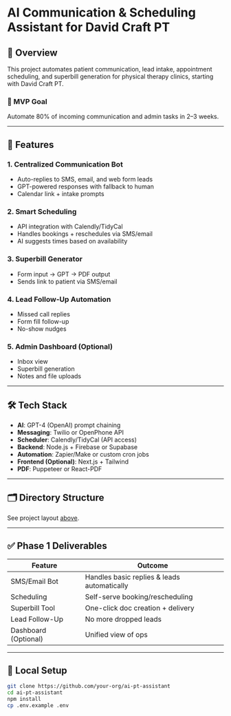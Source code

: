 # AI Communication & Scheduling Assistant for David Craft PT

## 🚀 Overview

This project automates patient communication, lead intake, appointment scheduling, and superbill generation for physical therapy clinics, starting with David Craft PT.

### 🎯 MVP Goal

Automate 80% of incoming communication and admin tasks in 2–3 weeks.

---

## 🧩 Features

### 1. Centralized Communication Bot
- Auto-replies to SMS, email, and web form leads
- GPT-powered responses with fallback to human
- Calendar link + intake prompts

### 2. Smart Scheduling
- API integration with Calendly/TidyCal
- Handles bookings + reschedules via SMS/email
- AI suggests times based on availability

### 3. Superbill Generator
- Form input → GPT → PDF output
- Sends link to patient via SMS/email

### 4. Lead Follow-Up Automation
- Missed call replies
- Form fill follow-up
- No-show nudges

### 5. Admin Dashboard (Optional)
- Inbox view
- Superbill generation
- Notes and file uploads

---

## 🛠️ Tech Stack

- **AI**: GPT-4 (OpenAI) prompt chaining
- **Messaging**: Twilio or OpenPhone API
- **Scheduler**: Calendly/TidyCal (API access)
- **Backend**: Node.js + Firebase or Supabase
- **Automation**: Zapier/Make or custom cron jobs
- **Frontend (Optional)**: Next.js + Tailwind
- **PDF**: Puppeteer or React-PDF

---

## 🗂 Directory Structure

See project layout [above](#project-directory-structure).

---

## ✅ Phase 1 Deliverables

| Feature             | Outcome                                     |
|---------------------|---------------------------------------------|
| SMS/Email Bot       | Handles basic replies & leads automatically |
| Scheduling          | Self-serve booking/rescheduling             |
| Superbill Tool      | One-click doc creation + delivery           |
| Lead Follow-Up      | No more dropped leads                       |
| Dashboard (Optional)| Unified view of ops                         |

---

## 🧪 Local Setup

```bash
git clone https://github.com/your-org/ai-pt-assistant
cd ai-pt-assistant
npm install
cp .env.example .env
